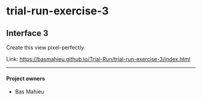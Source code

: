 # trial-run-exercise-3

## Interface 3

Create this view pixel-perfectly.

Link: https://basmahieu.github.io/Trial-Run/trial-run-exercise-3/index.html

-----------

#### Project owners
* Bas Mahieu

